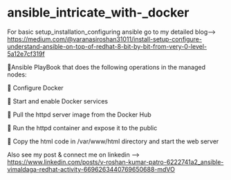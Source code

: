 # ansible_intricate_with-_docker

For basic setup_installation_configuring ansible go to my detailed blog-->
https://medium.com/@varanasiroshan31011/install-setup-configure-understand-ansible-on-top-of-redhat-8-bit-by-bit-from-very-0-level-5a12e7cf319f

🛑Ansible PlayBook that does the following operations in the managed nodes:

🔹 Configure Docker

🔹 Start and enable Docker services

🔹 Pull the httpd server image from the Docker Hub

🔹 Run the httpd container and expose it to the public

🔹 Copy the html code in /var/www/html directory and start the web server

Also see my post & connect me on linkedin --> https://www.linkedin.com/posts/v-roshan-kumar-patro-6222741a2_ansible-vimaldaga-redhat-activity-6696263440769650688-mdVO
